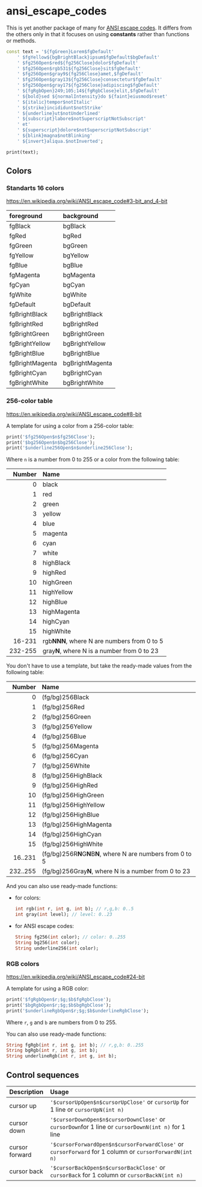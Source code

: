 # ansi_escape_codes

This is yet another package of many for [ANSI escape codes](https://en.wikipedia.org/wiki/ANSI_escape_code). It differs from the
others only in that it focuses on using **constants** rather than functions or
methods.

```dart
const text = '${fgGreen}Lorem$fgDefault'
    ' $fgYellow${bgBrightBlack}ipsum$fgDefault$bgDefault'
    ' $fg256Open$red${fg256Close}dolor$fgDefault'
    ' $fg256Open$rgb531${fg256Close}sit$fgDefault'
    ' $fg256Open$gray9${fg256Close}amet,$fgDefault'
    ' $fg256Open$gray13${fg256Close}consectetur$fgDefault'
    ' $fg256Open$gray17${fg256Close}adipiscing$fgDefault'
    ' ${fgRgbOpen}249;105;14${fgRgbClose}elit,$fgDefault'
    ' ${bold}sed ${normalIntensity}do ${faint}eiusmod$reset'
    ' ${italic}tempor$notItalic'
    ' ${strike}incididunt$notStrike'
    ' ${underline}ut$notUnderlined'
    ' ${subscript}labore$notSuperscriptNotSubscript'
    ' et'
    ' ${superscript}dolore$notSuperscriptNotSubscript'
    ' ${blink}magna$notBlinking'
    ' ${invert}aliqua.$notInverted';

print(text);
```

## Colors

### Standarts 16 colors

<https://en.wikipedia.org/wiki/ANSI_escape_code#3-bit_and_4-bit>

| foreground      | background      |
|:----------------|:----------------|
| fgBlack         | bgBlack         |
| fgRed           | bgRed           |
| fgGreen         | bgGreen         |
| fgYellow        | bgYellow        |
| fgBlue          | bgBlue          |
| fgMagenta       | bgMagenta       |
| fgCyan          | bgCyan          |
| fgWhite         | bgWhite         |
| fgDefault       | bgDefault       |
| fgBrightBlack   | bgBrightBlack   |
| fgBrightRed     | bgBrightRed     |
| fgBrightGreen   | bgBrightGreen   |
| fgBrightYellow  | bgBrightYellow  |
| fgBrightBlue    | bgBrightBlue    |
| fgBrightMagenta | bgBrightMagenta |
| fgBrightCyan    | bgBrightCyan    |
| fgBrightWhite   | bgBrightWhite   |

### 256-color table

<https://en.wikipedia.org/wiki/ANSI_escape_code#8-bit>

A template for using a color from a 256-color table:

```dart
print('$fg256Open$n$fg256Close');
print('$bg256Open$n$bg256Close');
print('$underline256Open$n$underline256Close');
```

Where `n` is a number from 0 to 255 or a color from the following table:

|  Number | Name                                        |
|--------:|:--------------------------------------------|
|       0 | black                                       |
|       1 | red                                         |
|       2 | green                                       |
|       3 | yellow                                      |
|       4 | blue                                        |
|       5 | magenta                                     |
|       6 | cyan                                        |
|       7 | white                                       |
|       8 | highBlack                                   |
|       9 | highRed                                     |
|      10 | highGreen                                   |
|      11 | highYellow                                  |
|      12 | highBlue                                    |
|      13 | highMagenta                                 |
|      14 | highCyan                                    |
|      15 | highWhite                                   |
|  16-231 | rgb**NNN**, where N are numbers from 0 to 5 |
| 232-255 | gray**N**, where N is a number from 0 to 23 |

You don't have to use a template, but take the ready-made values from the
following table:

|   Number | Name                                                          |
|---------:|:--------------------------------------------------------------|
|        0 | (fg/bg)256Black                                               |
|        1 | (fg/bg)256Red                                                 |
|        2 | (fg/bg)256Green                                               |
|        3 | (fg/bg)256Yellow                                              |
|        4 | (fg/bg)256Blue                                                |
|        5 | (fg/bg)256Magenta                                             |
|        6 | (fg/bg)256Cyan                                                |
|        7 | (fg/bg)256White                                               |
|        8 | (fg/bg)256HighBlack                                           |
|        9 | (fg/bg)256HighRed                                             |
|       10 | (fg/bg)256HighGreen                                           |
|       11 | (fg/bg)256HighYellow                                          |
|       12 | (fg/bg)256HighBlue                                            |
|       13 | (fg/bg)256HighMagenta                                         |
|       14 | (fg/bg)256HighCyan                                            |
|       15 | (fg/bg)256HighWhite                                           |
|  16..231 | (fg/bg)256R**N**G**N**B**N**, where N are numbers from 0 to 5 |
| 232..255 | (fg/bg)256Gray**N**, where N is a number from 0 to 23         |

And you can also use ready-made functions:

- for colors:

  ```dart
  int rgb(int r, int g, int b); // r,g,b: 0..5
  int gray(int level); // level: 0..23
  ```

- for ANSI escape codes:

  ```dart
  String fg256(int color); // color: 0..255
  String bg256(int color);
  String underline256(int color);
  ```

### RGB colors

<https://en.wikipedia.org/wiki/ANSI_escape_code#24-bit>

A template for using a RGB color:

```dart
print('$fgRgbOpen$r;$g;$b$fgRgbClose');
print('$bgRgbOpen$r;$g;$b$bgRgbClose');
print('$underlineRgbOpen$r;$g;$b$underlineRgbClose');
```

Where `r`, `g` and `b` are numbers from 0 to 255.

You can also use ready-made functions:

```dart
String fgRgb(int r, int g, int b); // r,g,b: 0..255
String bgRgb(int r, int g, int b);
String underlineRgb(int r, int g, int b);
```

## Control sequences

| Description    | Usage |
|:---------------|:------|
| cursor up      | `'$cursorUpOpen$n$cursorUpClose'` or `cursorUp` for 1 line or `cursorUpN(int n)` |
| cursor down    | `'$cursorDownOpen$n$cursorDownClose'` or `cursorDown`for 1 line  or `cursorDownN(int n)` for 1 line |
| cursor forward | `'$cursorForwardOpen$n$cursorForwardClose'` or `cursorForward` for 1 column or `cursorForwardN(int n)` |
| cursor back    | `'$cursorBackOpen$n$cursorBackClose'` or `cursorBack` for 1 column or `cursorBackN(int n)` |

